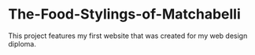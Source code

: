 # The-Food-Stylings-of-Matchabelli
This project features my first website that was created for my web design diploma.
